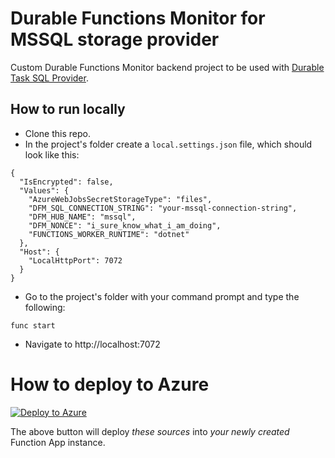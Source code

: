# Durable Functions Monitor for MSSQL storage provider

Custom Durable Functions Monitor backend project to be used with [Durable Task SQL Provider](https://microsoft.github.io/durabletask-mssql/#/).

## How to run locally

* Clone this repo.
* In the project's folder create a `local.settings.json` file, which should look like this:

```
{
  "IsEncrypted": false,
  "Values": {
    "AzureWebJobsSecretStorageType": "files",
    "DFM_SQL_CONNECTION_STRING": "your-mssql-connection-string",
    "DFM_HUB_NAME": "mssql",
    "DFM_NONCE": "i_sure_know_what_i_am_doing",
    "FUNCTIONS_WORKER_RUNTIME": "dotnet"
  },
  "Host": {
    "LocalHttpPort": 7072
  }
}
```

* Go to the project's folder with your command prompt and type the following:

```
func start
```

* Navigate to http://localhost:7072


# How to deploy to Azure

[![Deploy to Azure](https://aka.ms/deploytoazurebutton)](https://portal.azure.com/#create/Microsoft.Template/uri/https%3A%2F%2Fraw.githubusercontent.com%2Fmicrosoft%2FDurableFunctionsMonitor%2Fmain%2Fcustom-backends%2Fmssql%2Farm-template.json)

The above button will deploy *these sources* into *your newly created* Function App instance.
